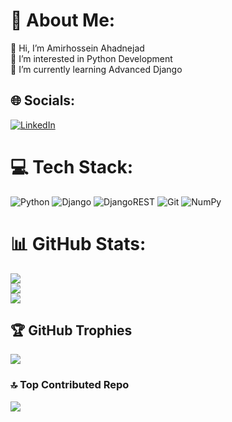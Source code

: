 # 💫 About Me:
👋 Hi, I’m Amirhossein Ahadnejad<br>👀 I’m interested in Python Development<br>🌱 I’m currently learning Advanced Django


## 🌐 Socials:
[![LinkedIn](https://img.shields.io/badge/LinkedIn-%230077B5.svg?logo=linkedin&logoColor=white)](https://linkedin.com/in/amirahadnejad) 

# 💻 Tech Stack:
![Python](https://img.shields.io/badge/python-3670A0?style=for-the-badge&logo=python&logoColor=ffdd54) ![Django](https://img.shields.io/badge/django-%23092E20.svg?style=for-the-badge&logo=django&logoColor=white) ![DjangoREST](https://img.shields.io/badge/DJANGO-REST-ff1709?style=for-the-badge&logo=django&logoColor=white&color=ff1709&labelColor=gray) ![Git](https://img.shields.io/badge/git-%23F05033.svg?style=for-the-badge&logo=git&logoColor=white) ![NumPy](https://img.shields.io/badge/numpy-%23013243.svg?style=for-the-badge&logo=numpy&logoColor=white)
# 📊 GitHub Stats:
![](https://github-readme-stats.vercel.app/api?username=amahadnejad&theme=shadow_blue&hide_border=false&include_all_commits=true&count_private=true)<br/>
![](https://github-readme-streak-stats.herokuapp.com/?user=amahadnejad&theme=shadow_blue&hide_border=false)<br/>
![](https://github-readme-stats.vercel.app/api/top-langs/?username=amahadnejad&theme=shadow_blue&hide_border=false&include_all_commits=true&count_private=true&layout=compact)

## 🏆 GitHub Trophies
![](https://github-profile-trophy.vercel.app/?username=amahadnejad&theme=monokai&no-frame=false&no-bg=false&margin-w=4)

### 🔝 Top Contributed Repo
![](https://github-contributor-stats.vercel.app/api?username=amahadnejad&limit=5&theme=dark&combine_all_yearly_contributions=true)

<!-- Proudly created with GPRM ( https://gprm.itsvg.in ) -->
